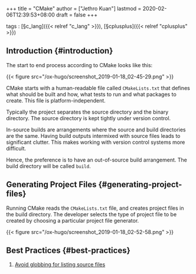 +++
title = "CMake"
author = ["Jethro Kuan"]
lastmod = 2020-02-06T12:39:53+08:00
draft = false
+++

tags
: [§c\_lang]({{< relref "c_lang" >}}), [§cplusplus]({{< relref "cplusplus" >}})


## Introduction {#introduction}

The start to end process according to CMake looks like this:

{{< figure src="/ox-hugo/screenshot_2019-01-18_02-45-29.png" >}}

CMake starts with a human-readable file called `CMakeLists.txt` that
defines what should be built and how, what tests to run and what
packages to create. This file is platform-independent.

Typically the project separates the source directory and the binary
directory. The source directory is kept tightly under version control.

In-source builds are arrangements where the source and build
directories are the same. Having build outputs intermixed with source
files leads to significant clutter. This makes working with version
control systems more difficult.

Hence, the preference is to have an out-of-source build arrangement.
The build directory will be called `build`.


## Generating Project Files {#generating-project-files}

Running CMake reads the `CMakeLists.txt` file, and creates project files
in the build directory. The developer selects the type of project file
to be created by choosing a particular project file generator.

{{< figure src="/ox-hugo/screenshot_2019-01-18_02-52-58.png" >}}


## Best Practices {#best-practices}

1.  [Avoid globbing for listing source files](https://stackoverflow.com/questions/1027247/is-it-better-to-specify-source-files-with-glob-or-each-file-individually-in-cmak)
